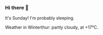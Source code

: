 ### Hi there :wave:

It's Sunday! I'm probably sleeping.

Weather in Winterthur: partly cloudy, at +17°C.

